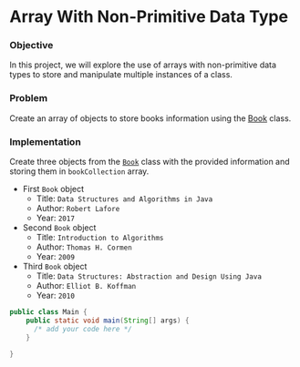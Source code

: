 # Array With Non-Primitive Data Type

### Objective
In this project, we will explore the use of arrays with non-primitive data types to store and manipulate multiple instances of a class.
### Problem
Create an array of objects to store books information using the [Book](https://github.com/SAFCSP-Team/data-structures-and-algorithms-bootcamp/blob/main/data-structures-and-algorithms-101/02-data-structures/01-arrays/projects/introduction-to-arrays/array-with-non-primitive-data-type/Book.java) class.

### Implementation
Create three objects from the [`Book`](https://github.com/SAFCSP-Team/data-structures-and-algorithms-bootcamp/blob/main/data-structures-and-algorithms-101/02-data-structures/01-arrays/projects/introduction-to-arrays/array-with-non-primitive-data-type/Book.java) class with the provided information and storing them in `bookCollection` array. 
- First `Book` object
   - Title: `Data Structures and Algorithms in Java`
   - Author: `Robert Lafore`
   - Year: `2017`
- Second `Book` object
   - Title: `Introduction to Algorithms`
   - Author: `Thomas H. Cormen`
   - Year: `2009`
- Third `Book` object
   - Title: `Data Structures: Abstraction and Design Using Java`
   - Author: `Elliot B. Koffman`
   - Year: `2010`

```java
public class Main {
    public static void main(String[] args) {
      /* add your code here */
    }

}
